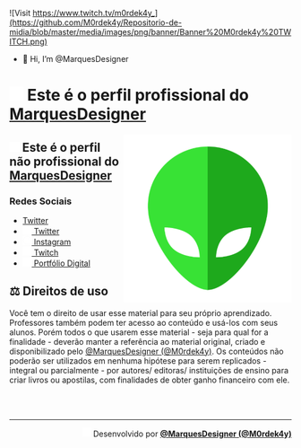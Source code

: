 ![Visit https://www.twitch.tv/m0rdek4y_](https://github.com/M0rdek4y/Repositorio-de-midia/blob/master/media/images/png/banner/Banner%20M0rdek4y%20TWITCH.png) 


- 👋 Hi, I’m @MarquesDesigner

# <img width="25" src="https://github.com/M0rdek4y/Repositorio-de-midia/blob/master/media/images/png/logos/GitHub/GitHub-Mark-Light-32px.png?raw=true" alt="logo GitHub"> Este é o perfil profissional do <a href="https://github.com/MarquesDesigner/" target="_blank" rel="external">MarquesDesigner</a>

<img src="https://github.com/M0rdek4y/Repositorio-de-midia/blob/master/media/images/png/logos/logo.png?raw=true" align="right" width="300">

## <img width="18" src="https://github.com/M0rdek4y/Repositorio-de-midia/blob/master/media/images/png/logos/GitHub/GitHub-Mark-Light-32px.png?raw=true" alt="logo GitHub"> Este é o perfil não profissional do <a href="https://github.com/M0rdek4y/" target="_blank" rel="external">MarquesDesigner</a>

### Redes Sociais


- [Twitter](https://github.com/M0rdek4y/Repositorio-de-midia/blob/master/media/images/png/logos/Twitter/kindpng_203710.png?raw=true)
- <a href="https://twitter.com/Marques_dsg" target="_blank" rel="external"> <img width="16" src="https://github.com/M0rdek4y/Repositorio-de-midia/blob/master/media/images/png/logos/Twitter/kindpng_203710.png?raw=true" alt="Logo Twitter"> Twitter</a>
- <a href="https://www.instagram.com/marques_dsg/" target="_blank" rel="external"><img width="16" src="https://github.com/M0rdek4y/Repositorio-de-midia/blob/master/media/images/png/logos/Instagram/Instagram_logo.png?raw=true" alt="Logo Instagram"> Instagram</a>
- <a href="https://www.twitch.tv/m0rdek4y_" target="_blank" rel="external"><img width="16" src="https://github.com/M0rdek4y/Repositorio-de-midia/blob/master/media/images/png/logos/Twitch/160193.png?raw=true" alt="Logo Twitch"> Twitch</a>
- <a href="https://www.behance.net/m0rdek4y_designer" target="_blank" rel="external"><img width="16" src="https://github.com/M0rdek4y/Repositorio-de-midia/blob/master/media/images/png/logos/Behance/Icon-Behance-In-circle-PNG.png?raw=true" alt="Logo Behance"> Portfólio Digital</a>

## ⚖️ Direitos de uso

Você tem o direito de usar esse material para seu próprio aprendizado. Professores também podem ter acesso ao conteúdo e usá-los com seus alunos. Porém todos o que usarem esse material - seja para qual for a finalidade - deverão manter a referência ao material original, criado e disponibilizado pelo <a href="https://github.com/MarquesDesigner">@MarquesDesigner (@M0rdek4y)</a>. Os conteúdos não poderão ser utilizados em nenhuma hipótese para serem replicados - integral ou parcialmente - por autores/ editoras/ instituições de ensino para criar livros ou apostilas, com finalidades de obter ganho financeiro com ele.

<br><br>
***
<p align="right"> <img width="16" src="https://github.com/M0rdek4y/Repositorio-de-midia/blob/master/media/images/png/logos/GitHub/GitHub-Mark-Light-32px.png?raw=true" alt="logo GitHub"> Desenvolvido por <strong><a href="https://github.com/MarquesDesigner">@MarquesDesigner (@M0rdek4y)</a></strong></p>

<!---
MarquesDesigner/MarquesDesigner is a ✨ special ✨ repository because its `README.md` (this file) appears on your GitHub profile.
You can click the Preview link to take a look at your changes.
--->
